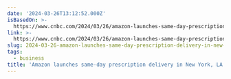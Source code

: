 ```yaml
---
date: '2024-03-26T13:12:52.000Z'
isBasedOn: >-
  https://www.cnbc.com/2024/03/26/amazon-launches-same-day-prescription-delivery-in-new-york-la.html
link: >-
  https://www.cnbc.com/2024/03/26/amazon-launches-same-day-prescription-delivery-in-new-york-la.html
slug: 2024-03-26-amazon-launches-same-day-prescription-delivery-in-new-york-la
tags:
  - business
title: 'Amazon launches same-day prescription delivery in New York, LA'
---
```


